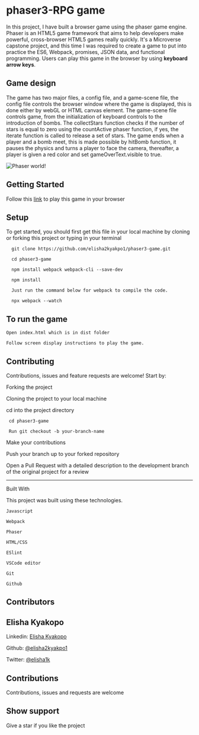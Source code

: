 # phaser3-RPG game
In this project, I have built a browser game using the phaser game engine. Phaser is an HTML5 game framework that aims to help developers make powerful, cross-browser HTML5 games really quickly. It's a Microverse capstone project, and this time I was required to create a game to put into practice the ES6, Webpack, promises, JSON data, and functional programming. Users can play this game in the browser by using __keyboard arrow keys__.

## Game design
The game has two major files, a config file, and a game-scene file, the config file controls the browser window where the game is displayed, this is done either by webGL or HTML canvas element. The game-scene file controls game, from the initialization of keyboard controls to the introduction of bombs. The collectStars function checks if the number of stars is equal to zero using the countActive phaser function, if yes, the iterate function is called to release a set of stars. The game ends when a player and a bomb meet, this is made possible by hitBomb function, it pauses the physics and turns a player to face the camera, thereafter, a player is given a red color and set gameOverText.visible to true. 

![Phaser world!](dist/img/phaser.png)


## Getting Started

Follow this [link](https://wonderful-yalow-9a6269.netlify.app/) to play this game in your browser

## Setup

To get started, you should first get this file in your local machine by cloning or forking this project or typing in your terminal

```
  git clone https://github.com/elisha2kyakpo1/phaser3-game.git

  cd phaser3-game

  npm install webpack webpack-cli --save-dev

  npm install

  Just run the command below for webpack to compile the code.

  npx webpack --watch
```

## To run the game
```
Open index.html which is in dist folder

Follow screen display instructions to play the game.
```

## Contributing

Contributions, issues and feature requests are welcome! Start by:

Forking the project

Cloning the project to your local machine

cd into the project directory

```
 cd phaser3-game

 Run git checkout -b your-branch-name
```

Make your contributions

Push your branch up to your forked repository

Open a Pull Request with a detailed description to the development branch of the original project for a review

---

Built With

This project was built using these technologies.

```
Javascript

Webpack

Phaser

HTML/CSS

ESlint

VSCode editor

Git

Github
```

## Contributors

## Elisha Kyakopo

  Linkedin: [Elisha Kyakopo](https://www.linkedin.com/in/elisha-kyakopo/)

  Github: [@elisha2kyakpo1](https://github.com/elisha2kyakpo1)

  Twitter: [@elisha1k](https://twitter.com/Elisha1k)

## Contributions

Contributions, issues and requests are welcome

## Show support

Give a star if you like the project